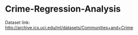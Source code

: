 # Crime-Regression-Analysis
Dataset link:
http://archive.ics.uci.edu/ml/datasets/Communities+and+Crime
